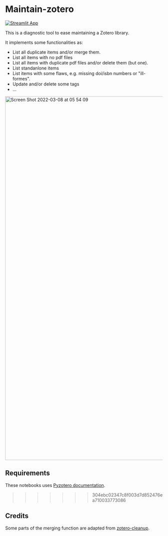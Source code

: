 # Maintain-zotero

[![Streamlit App](https://static.streamlit.io/badges/streamlit_badge_black_white.svg)](https://share.streamlit.io/chraibi/maintain-zotero/main/app.py)


This is a diagnostic tool to ease maintaining a Zotero library.

It implements some functionalities as:

- List all duplicate items and/or merge them.
- List all items with no pdf files
- List all items with duplicate pdf files and/or delete them (but one).
- List standanlone items
- List items with some flaws, e.g. missing doi/isbn numbers or "ill-formes".
- Update and/or delete some tags
- ...

<img width="1164" alt="Screen Shot 2022-03-08 at 05 54 09" src="https://user-images.githubusercontent.com/5772973/157168705-67b5f83e-2a93-4591-a08b-cf962764c31a.png">

## Requirements

These notebooks uses [Pyzotero documentation](https://pyzotero.readthedocs.io/en/latest/).
>>>>>>> 304ebc02347c8f003d7d852476ea710033773086

## Credits

Some parts of the merging function are adapted from [zotero-cleanup](https://github.com/christianbrodbeck/zotero-cleanup).
